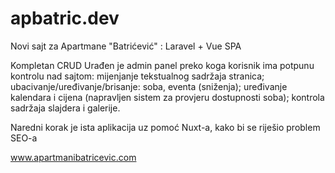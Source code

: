 # apbatric.dev
Novi sajt za Apartmane "Batrićević" : Laravel + Vue SPA

Kompletan CRUD
Urađen je admin panel preko koga korisnik ima potpunu kontrolu nad sajtom: mijenjanje tekstualnog sadržaja stranica;
ubacivanje/uređivanje/brisanje: soba, eventa (sniženja); uređivanje kalendara i cijena (napravljen sistem za provjeru dostupnosti soba); kontrola sadržaja slajdera i galerije.

Naredni korak je ista aplikacija uz pomoć Nuxt-a, kako bi se riješio problem SEO-a


www.apartmanibatricevic.com
